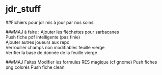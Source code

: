 # jdr_stuff
##Fichiers pour jdr mis à jour par nos soins.

###MAJ à faire :
Ajouter les flèchettes pour sarbacanes    
Push fiche pdf intelligente (pas finie)  
Ajouter autres joueurs aux repo  
Verrouiller champs non modifiables feuille vierge  
Verifier la base de donnée de la feuille vierge  

###MAJ Faites
Modifier les formules RES magique (cf gnome)
Push fiches png colorés
Push fiche clean  